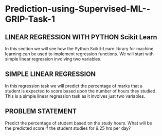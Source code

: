 # Prediction-using-Supervised-ML--GRIP-Task-1

## LINEAR REGRESSION WITH PYTHON Scikit Learn
In this section we will see how the Python Scikit-Learn library for machine learning can be used to implement regression functions. We will start with simple linear regression involving two variables.

## SIMPLE LINEAR REGRESSION
In this regression task we will predict the percentage of marks that a student is expected to score based upon the number of hours they studied. This is a simple linear regression task as it involves just two variables.

## PROBLEM STATEMENT
Predict the percentage of student based on the study hours. What will be the predicted score if the student studies for 9.25 hrs per day?

